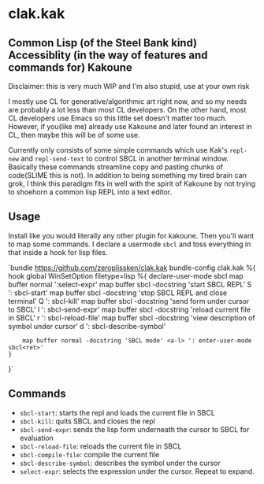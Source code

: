 # clak.kak
## Common Lisp (of the Steel Bank kind) Accessiblity (in the way of features and commands for) Kakoune
Disclaimer: this is very much WIP and I'm also stupid, use at your own risk

I mostly use CL for generative/algorithmic art right now, and so my needs
are probably a lot less than most CL developers. On the other hand, most CL developers use
Emacs so this little set doesn't matter too much. However, if you(like me) already use Kakoune
and later found an interest in CL, then maybe this will be of some use.

Currently only consists of some simple commands which use Kak's `repl-new` and `repl-send-text`
to control SBCL in another terminal window. Basically these commands streamline copy and pasting
chunks of code(SLIME this is not). In addition to being something my tired brain can grok, I
think this paradigm fits in well with the spirit of Kakoune by not trying to shoehorn a common
lisp REPL into a text editor.

## Usage
Install like you would literally any other plugin for kakoune. Then you'll want to map some commands.
I declare a usermode `sbcl` and toss everything in that inside a hook for lisp files.

`bundle https://github.com/zeroplissken/clak.kak
bundle-config clak.kak %{
    hook global WinSetOption filetype=lisp %{
        declare-user-mode sbcl
		map buffer normal <a-s> ':select-expr<ret>'
        map buffer sbcl -docstring 'start SBCL REPL' S ': sbcl-start<ret>'
        map buffer sbcl -docstring 'stop SBCL REPL and close terminal' Q ': sbcl-kill<ret>'
        map buffer sbcl -docstring 'send form under cursor to SBCL' l ': sbcl-send-expr<ret>'
        map buffer sbcl -docstring 'reload current file in SBCL' r ': sbcl-reload-file<ret>'
        map buffer sbcl -docstring 'view description of symbol under cursor' d ': sbcl-describe-symbol<ret>'

        map buffer normal -docstring 'SBCL mode' <a-l> ': enter-user-mode sbcl<ret>'
    }
}`

## Commands

- `sbcl-start`: starts the repl and loads the current file in SBCL
- `sbcl-kill`: quits SBCL and closes the repl
- `sbcl-send-expr`: sends the lisp form underneath the cursor to SBCL for evaluation
- `sbcl-reload-file`: reloads the current file in SBCL
- `sbcl-compile-file`: compile the current file
- `sbcl-describe-symbol`: describes the symbol under the cursor
- `select-expr`: selects the expression under the cursor. Repeat to expand.
